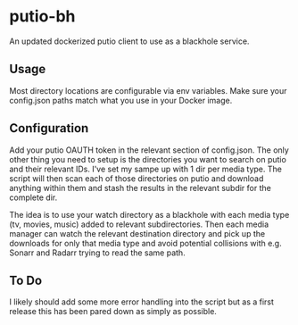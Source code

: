 # putio-bh
An updated dockerized putio client to use as a blackhole service.

## Usage

Most directory locations are configurable via env variables. Make sure your config.json paths match what you use in your Docker image.

## Configuration

Add your putio OAUTH token in the relevant section of config.json. The only other thing you need to setup is the directories you want to search on putio and their relevant IDs. I've set my sampe up with 1 dir per media type. The script will then scan each of those directories on putio and download anything within them and stash the results in the relevant subdir for the complete dir.

The idea is to use your watch directory as a blackhole with each media type (tv, movies, music) added to relevant subdirectories. Then each media manager can watch the relevant destination directory and pick up the downloads for only that media type and avoid potential collisions with e.g. Sonarr and Radarr trying to read the same path.

## To Do

I likely should add some more error handling into the script but as a first release this has been pared down as simply as possible.
